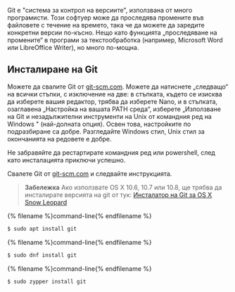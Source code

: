 Git е "система за контрол на версиите", използвана от много програмисти. Този софтуер може да проследява промените във файловете с течение на времето, така че да можете да заредите конкретни версии по-късно. Нещо като функцията „проследяване на промените“ в програми за текстообработка (например, Microsoft Word или LibreOffice Writer), но много по-мощна.

## Инсталиране на Git

<!--sec data-title="Installing Git: Windows" data-id="git_install_windows"
data-collapse=true ces-->

Можете да свалите Git от [git-scm.com](https://git-scm.com/). Можете да натиснете „следващо“ на всички стъпки, с изключение на две: в стъпката, където се изисква да изберете вашия редактор, трябва да изберете Nano, и в стъпката, озаглавена „Настройка на вашата PATH среда“, изберете „Използване на Git и незадължителни инструменти на Unix от командния ред на Windows " (най-долната опция). Освен това, настройките по подразбиране са добре. Разгледайте Windows стил, Unix стил за окончанията на редовете е добре.

Не забравяйте да рестартирате командния ред или powershell, след като инсталацията приключи успешно. <!--endsec-->

<!--sec data-title="Installing Git: OS X" data-id="git_install_OSX"
data-collapse=true ces-->

Свалете Git от [git-scm.com](https://git-scm.com/) и следвайте инструкцията.

> **Забележка** Ако използвате OS X 10.6, 10.7 или 10.8, ще трябва да инсталирате версията на git от тук: [Инсталатор на Git за OS X Snow Leopard](https://sourceforge.net/projects/git-osx-installer/files/git-2.3.5-intel-universal-snow-leopard.dmg/download)

<!--endsec-->

<!--sec data-title="Installing Git: Debian or Ubuntu" data-id="git_install_debian_ubuntu"
data-collapse=true ces-->

{% filename %}command-line{% endfilename %}

```bash
$ sudo apt install git
```

<!--endsec-->

<!--sec data-title="Installing Git: Fedora" data-id="git_install_fedora"
data-collapse=true ces-->

{% filename %}command-line{% endfilename %}

```bash
$ sudo dnf install git
```

<!--endsec-->

<!--sec data-title="Installing Git: openSUSE" data-id="git_install_openSUSE"
data-collapse=true ces-->

{% filename %}command-line{% endfilename %}

```bash
$ sudo zypper install git
```

<!--endsec-->